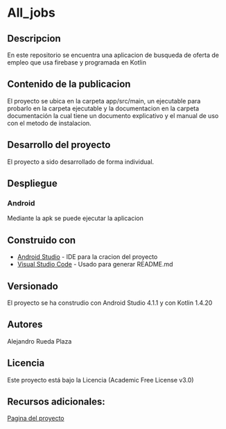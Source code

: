 # All_jobs

## Descripcion
En este repositorio se encuentra una aplicacion de busqueda de oferta de empleo que usa firebase y programada en Kotlin

## Contenido de la publicacion
El proyecto se ubica en la carpeta app/src/main, un ejecutable para probarlo en la carpeta ejecutable y la documentacion en la carpeta documentación la cual tiene un documento explicativo y el manual de uso con el metodo de instalacion.

## Desarrollo del proyecto
El proyecto a sido desarrollado de forma individual.

## Despliegue

### Android
Mediante la apk se puede ejecutar la aplicacion

## Construido con

* [Android Studio](https://developer.android.com/studio) - IDE para la cracion del proyecto
* [Visual Studio Code](https://code.visualstudio.com/) - Usado para generar README.md

## Versionado
El proyecto se ha construdio con Android Studio 4.1.1 y con Kotlin 1.4.20

## Autores
Alejandro Rueda Plaza

## Licencia
Este proyecto está bajo la Licencia (Academic Free License v3.0)

## Recursos adicionales:
[Pagina del proyecto](https://github.com/AlejandroRuedaPlaza/All_jobs)
